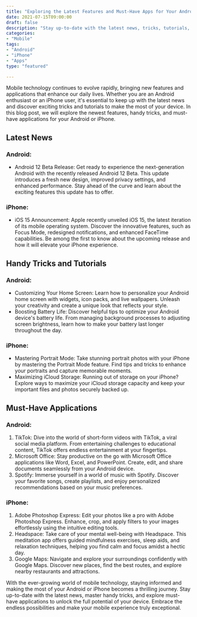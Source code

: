 ```yaml
--- 
title: "Exploring the Latest Features and Must-Have Apps for Your Android or iPhone" 
date: 2021-07-15T09:00:00 
draft: false 
description: "Stay up-to-date with the latest news, tricks, tutorials, and must-have applications for your Android or iPhone." 
categories: 
- "Mobile" 
tags: 
- "Android" 
- "iPhone" 
- "Apps" 
type: "featured" 

---
```


Mobile technology continues to evolve rapidly, bringing new features and applications that enhance our daily lives. Whether you are an Android enthusiast or an iPhone user, it's essential to keep up with the latest news and discover exciting tricks and tutorials to make the most of your device. In this blog post, we will explore the newest features, handy tricks, and must-have applications for your Android or iPhone.

## Latest News

### Android:
- Android 12 Beta Release: Get ready to experience the next-generation Android with the recently released Android 12 Beta. This update introduces a fresh new design, improved privacy settings, and enhanced performance. Stay ahead of the curve and learn about the exciting features this update has to offer.

### iPhone:
- iOS 15 Announcement: Apple recently unveiled iOS 15, the latest iteration of its mobile operating system. Discover the innovative features, such as Focus Mode, redesigned notifications, and enhanced FaceTime capabilities. Be among the first to know about the upcoming release and how it will elevate your iPhone experience.

## Handy Tricks and Tutorials

### Android:
- Customizing Your Home Screen: Learn how to personalize your Android home screen with widgets, icon packs, and live wallpapers. Unleash your creativity and create a unique look that reflects your style.
- Boosting Battery Life: Discover helpful tips to optimize your Android device's battery life. From managing background processes to adjusting screen brightness, learn how to make your battery last longer throughout the day.

### iPhone:
- Mastering Portrait Mode: Take stunning portrait photos with your iPhone by mastering the Portrait Mode feature. Find tips and tricks to enhance your portraits and capture memorable moments.
- Maximizing iCloud Storage: Running out of storage on your iPhone? Explore ways to maximize your iCloud storage capacity and keep your important files and photos securely backed up.

## Must-Have Applications

### Android:
1. TikTok: Dive into the world of short-form videos with TikTok, a viral social media platform. From entertaining challenges to educational content, TikTok offers endless entertainment at your fingertips.
2. Microsoft Office: Stay productive on the go with Microsoft Office applications like Word, Excel, and PowerPoint. Create, edit, and share documents seamlessly from your Android device.
3. Spotify: Immerse yourself in a world of music with Spotify. Discover your favorite songs, create playlists, and enjoy personalized recommendations based on your music preferences.

### iPhone:
1. Adobe Photoshop Express: Edit your photos like a pro with Adobe Photoshop Express. Enhance, crop, and apply filters to your images effortlessly using the intuitive editing tools.
2. Headspace: Take care of your mental well-being with Headspace. This meditation app offers guided mindfulness exercises, sleep aids, and relaxation techniques, helping you find calm and focus amidst a hectic day.
3. Google Maps: Navigate and explore your surroundings confidently with Google Maps. Discover new places, find the best routes, and explore nearby restaurants and attractions.

With the ever-growing world of mobile technology, staying informed and making the most of your Android or iPhone becomes a thrilling journey. Stay up-to-date with the latest news, master handy tricks, and explore must-have applications to unlock the full potential of your device. Embrace the endless possibilities and make your mobile experience truly exceptional.
